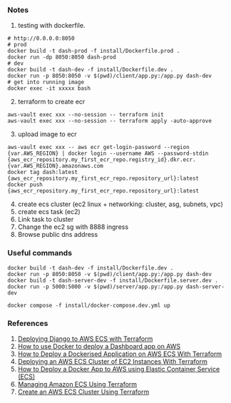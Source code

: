 ### Notes
1. testing with dockerfile.
```
# http://0.0.0.0:8050
# prod
docker build -t dash-prod -f install/Dockerfile.prod .
docker run -dp 8050:8050 dash-prod 
# dev
docker build -t dash-dev -f install/Dockerfile.dev .
docker run -p 8050:8050 -v $(pwd)/client/app.py:/app.py dash-dev
# get into running image
docker exec -it xxxxx bash
```
2. terraform to create ecr
```
aws-vault exec xxx --no-session -- terraform init
aws-vault exec xxx --no-session -- terraform apply -auto-approve
```
3. upload image to ecr
```
aws-vault exec xxx -- aws ecr get-login-password --region {var.AWS_REGION} | docker login --username AWS --password-stdin {aws_ecr_repository.my_first_ecr_repo.registry_id}.dkr.ecr.{var.AWS_REGION}.amazonaws.com
docker tag dash:latest {aws_ecr_repository.my_first_ecr_repo.repository_url}:latest
docker push {aws_ecr_repository.my_first_ecr_repo.repository_url}:latest
```
4. create ecs cluster (ec2 linux + networking: cluster, asg, subnets, vpc)
5. create ecs task (ec2)
6. Link task to cluster
7. Change the ec2 sg with 8888 ingress
8. Browse public dns address

### Useful commands
```
docker build -t dash-dev -f install/Dockerfile.dev .
docker run -p 8050:8050 -v $(pwd)/client/app.py:/app.py dash-dev
docker build -t dash-server-dev -f install/Dockerfile.server.dev .
docker run -p 5000:5000 -v $(pwd)/server/app.py:/app.py dash-server-dev

docker compose -f install/docker-compose.dev.yml up
```


### References
1. [Deploying Django to AWS ECS with Terraform](https://testdriven.io/blog/deploying-django-to-ecs-with-terraform/)
2. [How to use Docker to deploy a Dashboard app on AWS](https://towardsdatascience.com/how-to-use-docker-to-deploy-a-dashboard-app-on-aws-8df5fb322708)
3. [How to Deploy a Dockerised Application on AWS ECS With Terraform](https://medium.com/avmconsulting-blog/how-to-deploy-a-dockerised-node-js-application-on-aws-ecs-with-terraform-3e6bceb48785)
4. [Deploying an AWS ECS Cluster of EC2 Instances With Terraform](https://medium.com/swlh/creating-an-aws-ecs-cluster-of-ec2-instances-with-terraform-85a10b5cfbe3)
5. [How to Deploy a Docker App to AWS using Elastic Container Service (ECS)](https://www.youtube.com/watch?v=zs3tyVgiBQQ&t=157s)
6. [Managing Amazon ECS Using Terraform](https://hands-on.cloud/managing-amazon-ecs-using-terraform/)
7. [Create an AWS ECS Cluster Using Terraform ](https://dev.to/thnery/create-an-aws-ecs-cluster-using-terraform-g80)